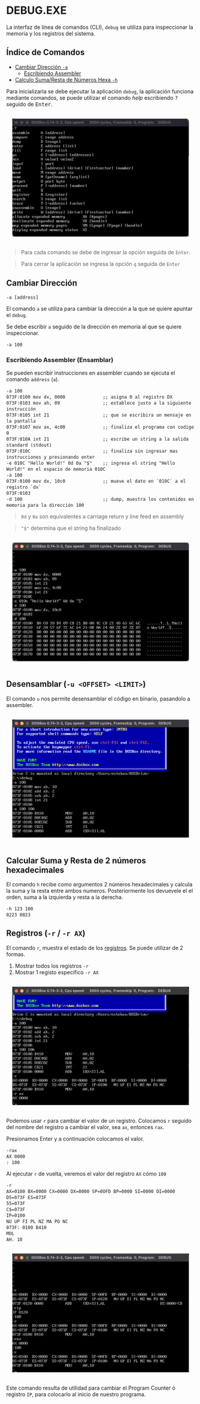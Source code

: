 # DEBUG.EXE

La interfaz de línea de comandos (CLI), `debug` se utiliza para inspeccionar la
memoria y los registros del sistema.

## Índice de Comandos

- [Cambiar Dirección `-a`](#cambiar-dirección)
  - [Escribiendo Assembler](#escribiendo-assembler)
- [Calculo Suma/Resta de Números Hexa `-h`](#calcular-suma-y-resta-de-2-números-hexadecimales)

Para inicializarla se debe ejecutar la aplicación `debug`, la aplicación
funciona mediante comandos, se puede utilizar el comando _help_ escribiendo
<kbd>?</kbd> seguido de <kbd>Enter</kbd>.

<div style="padding: 1rem">
  <img src="images/debug_help.png" />
</div>

> Para cada comando se debe de ingresar la opción seguida de `Enter`.

> Para cerrar la aplicación se ingresa la opción `q` seguida de `Enter`

## Cambiar Dirección

```
-a [address]
```

El comando `a` se utiliza para cambiar la dirección a la que se quiere apuntar
el `debug`.

Se debe escribir `a` seguido de la dirección en memoria al que se quiere
inspeccionar.

```
-a 100
```

### Escribiendo Assembler (Ensamblar)

Se pueden escribir instrucciones en assembler cuando se ejecuta el comando
`address` (`a`).

```assembly
-a 100
073F:0100 mov dx, 0000              ;; asigna 0 al registro DX
073F:0103 mov ah, 09                ;; establece justo a la siguiente instrucción 
073F:0105 int 21                    ;; que se escribira un mensaje en la pantalla
073F:0107 mov ax, 4c00              ;; finaliza el programa con codigo 0
073F:010A int 21                    ;; escribe un string a la salida standard (stdout)
073F:010C                           ;; finaliza sin ingresar mas instrucciones y presionando enter
-e 010C "Hello World!" 0d 0a "$"    ;; ingresa el string "Hello World!" en el espacio de memoria 010C
-a 100
073F:0100 mov dx, 10c0              ;; mueve el dato en `010C` a el registro `dx`
073F:0103
-d 100                              ;; dump, muestra los contenidos en memoria para la dirección 100
```

> `0d` y `0a` son equivalentes a carriage return y line feed en assembly

> `"$"` determina que el string ha finalizado

<div style="padding: 1rem">
  <img src="images/debug_hello_world.png" />
</div>

## Desensamblar (`-u <OFFSET> <LIMIT>`)

El comando `u` nos permite desensamblar el código en binario, pasandolo a
assembler.

<div style="padding: 1rem">
  <img src="images/debug_disassemble.png" />
</div>

## Calcular Suma y Resta de 2 números hexadecimales

El comando `h` recibe como argumentos 2 números hexadecimales y calcula
la suma y la resta entre ambos numeros. Posteriormente los devuevele el
el orden, suma a la izquierda y resta a la derecha.

```
-h 123 100
0223 0023
```

## Registros (`-r` / `-r AX`)

El comando `r`, muestra el estado de los [registros](02_arch/02_registros.md).
Se puede utilizar de 2 formas.

1. Mostrar todos los registros `-r`
2. Mostrar 1 registo especifico `-r AX`

<div style="padding: 1rem">
  <img src="images/debug_registers.png" />
</div>

Podemos usar `r` para cambiar el valor de un registro. Colocamos `r` seguido del
nombre del registro a cambiar el valor, sea `ax`, entonces `rax`.

Presionamos <key>Enter</key> y a continuación colocamos el valor.

```
-rax
AX 0000
: 100
```

Al ejecutar `r` de vuelta, veremos el valor del registro `AX` cómo `100`

```
-r
AX=0100 BX=0000 CX=0000 DX=0000 SP=0OFD BP=0000 SI=0000 DI=0000
D5=073F ES=073F
55=073F
C$=073F
IP=0100
NU UP FI PL NZ MA PO NC
073F: 0100 B410
MOL
AH. 10
```

<div style="padding: 1rem">
  <img src="images/debug_registers_2.png" />
</div>

Este comando resulta de utilidad para cambiar el Program Counter ó registro `IP`,
para colocarlo al inicio de nuestro programa.
